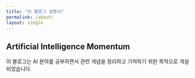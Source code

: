 ```yaml
---
title: "이 블로그 설명서"
permalink: /about/
layout: single
---
```


##  Artificial Intelligence Momentum

이 블로그는 AI 분야를 공부하면서 관련 개념을 정리하고 기억하기 위한 목적으로 개설되었습니다.